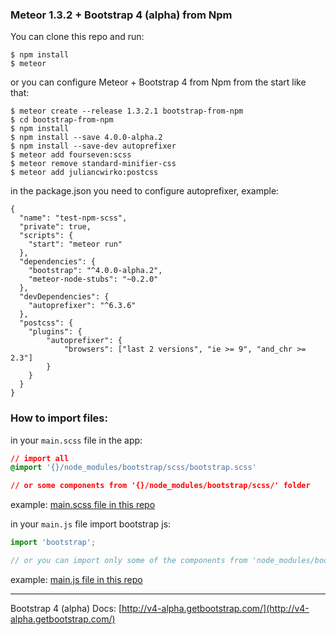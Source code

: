 ### Meteor 1.3.2 + Bootstrap 4 (alpha) from Npm

You can clone this repo and run:

```
$ npm install
$ meteor
```

or you can configure Meteor + Bootstrap 4 from Npm from the start like that:

```
$ meteor create --release 1.3.2.1 bootstrap-from-npm
$ cd bootstrap-from-npm
$ npm install
$ npm install --save 4.0.0-alpha.2
$ npm install --save-dev autoprefixer
$ meteor add fourseven:scss
$ meteor remove standard-minifier-css
$ meteor add juliancwirko:postcss
```

in the package.json you need to configure autoprefixer, example:
```
{
  "name": "test-npm-scss",
  "private": true,
  "scripts": {
    "start": "meteor run"
  },
  "dependencies": {
    "bootstrap": "^4.0.0-alpha.2",
    "meteor-node-stubs": "~0.2.0"
  },
  "devDependencies": {
    "autoprefixer": "^6.3.6"
  },
  "postcss": {
    "plugins": {
        "autoprefixer": {
            "browsers": ["last 2 versions", "ie >= 9", "and_chr >= 2.3"]
        }
    }
  }
}
```

### How to import files:

in your `main.scss` file in the app:

```css
// import all
@import '{}/node_modules/bootstrap/scss/bootstrap.scss'

// or some components from '{}/node_modules/bootstrap/scss/' folder
```

example: [main.scss file in this repo](https://github.com/juliancwirko/meteor-bootstrap-npm-test/blob/master/client/main.scss)


in your `main.js` file import bootstrap js:

```javascript
import 'bootstrap';

// or you can import only some of the components from 'node_modules/bootstrap/dist/js/umd'
```

example: [main.js file in this repo](https://github.com/juliancwirko/meteor-bootstrap-npm-test/blob/master/client/main.js#L5)



---
Bootstrap 4 (alpha) Docs: [http://v4-alpha.getbootstrap.com/](http://v4-alpha.getbootstrap.com/)
